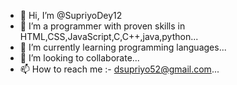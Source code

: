 - 👋 Hi, I’m @SupriyoDey12
- 👀 I’m a programmer with proven skills in HTML,CSS,JavaScript,C,C++,java,python...
- 🌱 I’m currently learning programming languages...
- 💞️ I’m looking to collaborate...
- 📫 How to reach me :- dsupriyo52@gmail.com...

<!---
SupriyoDey12/SupriyoDey12 is a ✨ special ✨ repository because its `README.md` (this file) appears on your GitHub profile.
You can click the Preview link to take a look at your changes.
--->
